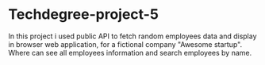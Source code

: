 # Techdegree-project-5

In this project i used public API to fetch random employees data and display in browser web application, for a fictional company "Awesome startup". Where can see all employees information and search employees by name.
